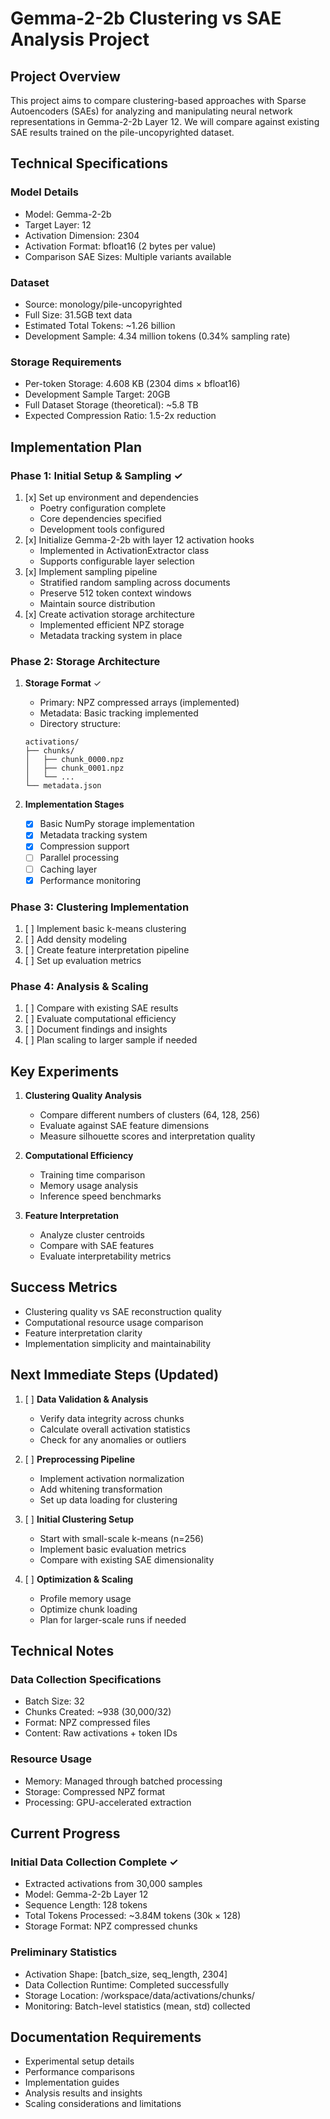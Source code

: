 # Gemma-2-2b Clustering vs SAE Analysis Project

## Project Overview

This project aims to compare clustering-based approaches with Sparse Autoencoders 
(SAEs) for analyzing and manipulating neural network representations in Gemma-2-2b 
Layer 12. We will compare against existing SAE results trained on the 
pile-uncopyrighted dataset.

## Technical Specifications

### Model Details
- Model: Gemma-2-2b
- Target Layer: 12
- Activation Dimension: 2304
- Activation Format: bfloat16 (2 bytes per value)
- Comparison SAE Sizes: Multiple variants available

### Dataset
- Source: monology/pile-uncopyrighted
- Full Size: 31.5GB text data
- Estimated Total Tokens: ~1.26 billion
- Development Sample: 4.34 million tokens (0.34% sampling rate)

### Storage Requirements
- Per-token Storage: 4.608 KB (2304 dims × bfloat16)
- Development Sample Target: 20GB
- Full Dataset Storage (theoretical): ~5.8 TB
- Expected Compression Ratio: 1.5-2x reduction

## Implementation Plan

### Phase 1: Initial Setup & Sampling ✓

1. [x] Set up environment and dependencies
   - Poetry configuration complete
   - Core dependencies specified
   - Development tools configured
2. [x] Initialize Gemma-2-2b with layer 12 activation hooks
   - Implemented in ActivationExtractor class
   - Supports configurable layer selection
3. [x] Implement sampling pipeline
   - Stratified random sampling across documents
   - Preserve 512 token context windows
   - Maintain source distribution
4. [x] Create activation storage architecture
   - Implemented efficient NPZ storage
   - Metadata tracking system in place

### Phase 2: Storage Architecture

1. **Storage Format** ✓
   - Primary: NPZ compressed arrays (implemented)
   - Metadata: Basic tracking implemented
   - Directory structure:
   ```
   activations/
   ├── chunks/
   │   ├── chunk_0000.npz
   │   ├── chunk_0001.npz
   │   └── ...
   └── metadata.json
   ```

2. **Implementation Stages**
   - [x] Basic NumPy storage implementation
   - [x] Metadata tracking system
   - [x] Compression support
   - [ ] Parallel processing
   - [ ] Caching layer
   - [x] Performance monitoring

### Phase 3: Clustering Implementation

1. [ ] Implement basic k-means clustering
2. [ ] Add density modeling
3. [ ] Create feature interpretation pipeline
4. [ ] Set up evaluation metrics

### Phase 4: Analysis & Scaling

1. [ ] Compare with existing SAE results
2. [ ] Evaluate computational efficiency
3. [ ] Document findings and insights
4. [ ] Plan scaling to larger sample if needed

## Key Experiments

1. **Clustering Quality Analysis**
   - Compare different numbers of clusters (64, 128, 256)
   - Evaluate against SAE feature dimensions
   - Measure silhouette scores and interpretation quality

2. **Computational Efficiency**
   - Training time comparison
   - Memory usage analysis
   - Inference speed benchmarks

3. **Feature Interpretation**
   - Analyze cluster centroids
   - Compare with SAE features
   - Evaluate interpretability metrics

## Success Metrics

- Clustering quality vs SAE reconstruction quality
- Computational resource usage comparison
- Feature interpretation clarity
- Implementation simplicity and maintainability

## Next Immediate Steps (Updated)

1. [ ] **Data Validation & Analysis**
   - Verify data integrity across chunks
   - Calculate overall activation statistics
   - Check for any anomalies or outliers

2. [ ] **Preprocessing Pipeline**
   - Implement activation normalization
   - Add whitening transformation
   - Set up data loading for clustering

3. [ ] **Initial Clustering Setup**
   - Start with small-scale k-means (n=256)
   - Implement basic evaluation metrics
   - Compare with existing SAE dimensionality

4. [ ] **Optimization & Scaling**
   - Profile memory usage
   - Optimize chunk loading
   - Plan for larger-scale runs if needed

## Technical Notes

### Data Collection Specifications
- Batch Size: 32
- Chunks Created: ~938 (30,000/32)
- Format: NPZ compressed files
- Content: Raw activations + token IDs

### Resource Usage
- Memory: Managed through batched processing
- Storage: Compressed NPZ format
- Processing: GPU-accelerated extraction

## Current Progress

### Initial Data Collection Complete ✓
- Extracted activations from 30,000 samples
- Model: Gemma-2-2b Layer 12
- Sequence Length: 128 tokens
- Total Tokens Processed: ~3.84M tokens (30k × 128)
- Storage Format: NPZ compressed chunks

### Preliminary Statistics
- Activation Shape: [batch_size, seq_length, 2304]
- Data Collection Runtime: Completed successfully
- Storage Location: /workspace/data/activations/chunks/
- Monitoring: Batch-level statistics (mean, std) collected

## Documentation Requirements

- Experimental setup details
- Performance comparisons
- Implementation guides
- Analysis results and insights
- Scaling considerations and limitations